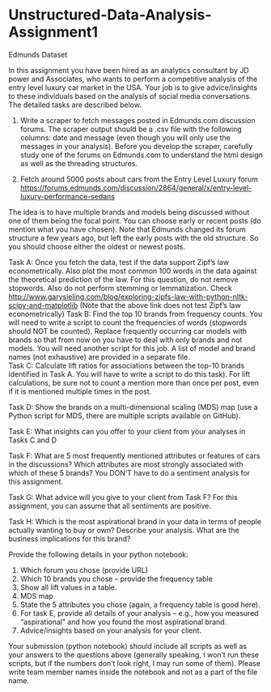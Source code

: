 # Unstructured-Data-Analysis-Assignment1
Edmunds Dataset

In this assignment you have been hired as an analytics consultant by JD power and Associates, who wants to perform a competitive analysis of the entry level luxury car market in the USA. Your job is to give advice/insights to these individuals based on the analysis of social media conversations. The detailed tasks are described below. 
1.	Write a scraper to fetch messages posted in Edmunds.com discussion forums. The scraper output should be a .csv file with the following columns: date and message (even though you will only use the messages in your analysis). Before you develop the scraper, carefully study one of the forums on Edmunds.com to understand the html design as well as the threading structures. 

2.	 Fetch around 5000 posts about cars from the Entry Level Luxury forum https://forums.edmunds.com/discussion/2864/general/x/entry-level-luxury-performance-sedans

The idea is to have multiple brands and models being discussed without one of them being the focal point. You can choose early or recent posts (do mention what you have chosen). Note that Edmunds changed its forum structure a few years ago, but left the early posts with the old structure. So you should choose either the oldest or newest posts. 

Task A: Once you fetch the data, test if the data support Zipf’s law econometrically. Also plot the most common 100 words in the data against the theoretical prediction of the law. For this question, do not remove stopwords. Also do not perform stemming or lemmatization. 
Check http://www.garysieling.com/blog/exploring-zipfs-law-with-python-nltk-scipy-and-matplotlib 
(Note that the above link does not test Zipf’s law econometrically)
Task B: Find the top 10 brands from frequency counts. You will need to write a script to count the frequencies of words (stopwords should NOT be counted). Replace frequently occurring car models with brands so that from now on you have to deal with only brands and not models. You will need another script for this job. A list of model and brand names (not exhaustive) are provided in a separate file.   
Task C: Calculate lift ratios for associations between the top-10 brands identified in Task A. You will have to write a script to do this task). For lift calculations, be sure not to count a mention more than once per post, even if it is mentioned multiple times in the post.

Task D: Show the brands on a multi-dimensional scaling (MDS) map (use a Python script for MDS, there are multiple scripts available on GitHub). 

Task E: What insights can you offer to your client from your analyses in Tasks C and D 
  
Task F: What are 5 most frequently mentioned attributes or features of cars in the discussions? Which attributes are most strongly associated with which of these 5 brands? You DON’T have to do a sentiment analysis for this assignment.


Task G: What advice will you give to your client from Task F? For this assignment, you can assume that all sentiments are positive. 

Task H: Which is the most aspirational brand in your data in terms of people actually wanting to buy or own? Describe your analysis. What are the business implications for this brand?
 

Provide the following details in your python notebook:

1.	Which forum you chose (provide URL) 
2.	Which 10 brands you chose – provide the frequency table
3.	Show all lift values in a table. 
4.	MDS map 
5.	State the 5 attributes you chose (again, a frequency table is good here). 
6.	For task E, provide all details of your analysis – e.g., how you measured “aspirational” and how you found the most aspirational brand.  
7.	Advice/insights based on your analysis for your client. 

Your submission (python notebook) should include all scripts as well as your answers to the questions above (generally speaking, I won’t run these scripts, but if the numbers don’t look right, I may run some of them). Please write team member names inside the notebook and not as a part of the file  name.  
